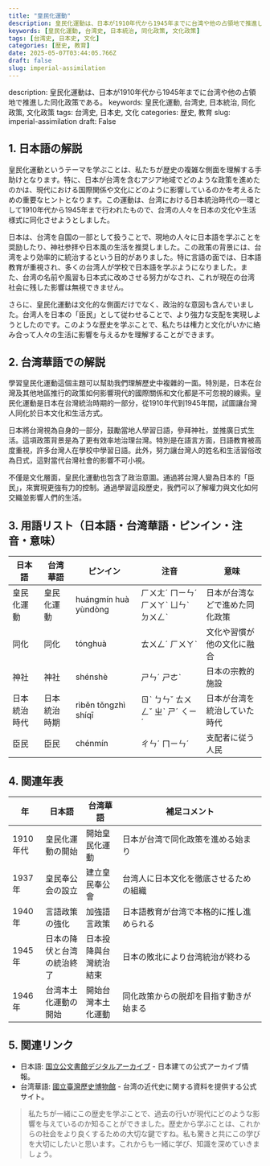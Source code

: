 ```yaml
---
title: "皇民化運動"
description: 皇民化運動は、日本が1910年代から1945年までに台湾や他の占領地で推進した同化政策である。
keywords: [皇民化運動, 台湾史, 日本統治, 同化政策, 文化政策]
tags: [台湾史, 日本史, 文化]
categories: [歴史, 教育]
date: 2025-05-07T03:44:05.766Z
draft: false
slug: imperial-assimilation
---
```


description: 皇民化運動は、日本が1910年代から1945年までに台湾や他の占領地で推進した同化政策である。
keywords: 皇民化運動, 台湾史, 日本統治, 同化政策, 文化政策
tags: 台湾史, 日本史, 文化
categories: 歴史, 教育
slug: imperial-assimilation
draft: False

## 1. 日本語の解説

皇民化運動というテーマを学ぶことは、私たちが歴史の複雑な側面を理解する手助けとなります。特に、日本が台湾を含むアジア地域でどのような政策を進めたのかは、現代における国際関係や文化にどのように影響しているのかを考えるための重要なヒントとなります。この運動は、台湾における日本統治時代の一環として1910年代から1945年まで行われたもので、台湾の人々を日本の文化や生活様式に同化させようとしました。

日本は、台湾を自国の一部として扱うことで、現地の人々に日本語を学ぶことを奨励したり、神社参拝や日本風の生活を推奨しました。この政策の背景には、台湾をより効率的に統治するという目的がありました。特に言語の面では、日本語教育が重視され、多くの台湾人が学校で日本語を学ぶようになりました。また、台湾の名前や風習も日本式に改めさせる努力がなされ、これが現在の台湾社会に残した影響は無視できません。

さらに、皇民化運動は文化的な側面だけでなく、政治的な意図も含んでいました。台湾人を日本の「臣民」として従わせることで、より強力な支配を実現しようとしたのです。このような歴史を学ぶことで、私たちは権力と文化がいかに絡み合って人々の生活に影響を与えるかを理解することができます。

## 2. 台湾華語での解説  

學習皇民化運動這個主題可以幫助我們理解歷史中複雜的一面。特別是，日本在台灣及其他地區推行的政策如何影響現代的國際關係和文化都是不可忽視的線索。皇民化運動是日本在台灣統治時期的一部分，從1910年代到1945年間，試圖讓台灣人同化於日本文化和生活方式。

日本將台灣視為自身的一部分，鼓勵當地人學習日語，參拜神社，並推廣日式生活。這項政策背景是為了更有效率地治理台灣。特別是在語言方面，日語教育被高度重視，許多台灣人在學校中學習日語。此外，努力讓台灣人的姓名和生活習俗改為日式，這對當代台灣社會的影響不可小視。

不僅是文化層面，皇民化運動也包含了政治意圖。通過將台灣人變為日本的「臣民」，來實現更強有力的控制。通過學習這段歷史，我們可以了解權力與文化如何交織並影響人們的生活。

## 3. 用語リスト（日本語・台湾華語・ピンイン・注音・意味）

| 日本語         | 台湾華語    | ピンイン           | 注音       | 意味                               |
|----------------|-------------|-------------------|------------|----------------------------------|
| 皇民化運動     | 皇民化運動  | huángmín huà yùndòng | ㄏㄨㄤˊ ㄇㄧㄣˊ ㄏㄨㄚˋ ㄩㄣˋ ㄉㄨㄥˋ | 日本が台湾などで進めた同化政策   |
| 同化           | 同化        | tónghuà           | ㄊㄨㄥˊ ㄏㄨㄚˋ | 文化や習慣が他の文化に融合    |
| 神社           | 神社        | shénshè           | ㄕㄣˊ ㄕㄜˋ | 日本の宗教的施設                |
| 日本統治時代   | 日本統治時期 | rìběn tǒngzhì shíqī | ㄖˋ ㄅㄣˇ ㄊㄨㄥˇ ㄓˋ ㄕˊ ㄑㄧˊ | 日本が台湾を統治していた時代   |
| 臣民           | 臣民        | chénmín           | ㄔㄣˊ ㄇㄧㄣˊ | 支配者に従う人民               |

## 4. 関連年表

| 年    | 日本語                                       | 台湾華語                                        | 補足コメント                                          |
|-------|--------------------------------------------|-------------------------------------------------|-------------------------------------------------|
| 1910年代 | 皇民化運動の開始                            | 開始皇民化運動                                    | 日本が台湾で同化政策を進める始まり                       |
| 1937年 | 皇民奉公会の設立                            | 建立皇民奉公會                                     | 台湾人に日本文化を徹底させるための組織                      |
| 1940年 | 言語政策の強化                              | 加強語言政策                                        | 日本語教育が台湾で本格的に推し進められる                     |
| 1945年 | 日本の降伏と台湾の統治終了                   | 日本投降與台灣統治結束                               | 日本の敗北により台湾統治が終わる　　　　　　　　　　　　     |
| 1946年 | 台湾本土化運動の開始                         | 開始台灣本土化運動                                   | 同化政策からの脱却を目指す動きが始まる                        |

## 5. 関連リンク  

- 日本語: [国立公文書館デジタルアーカイブ](https://www.digital.archives.go.jp) - 日本建ての公式アーカイブ情報。
- 台湾華語: [國立臺灣歷史博物館](http://www.nmth.gov.tw) - 台湾の近代史に関する資料を提供する公式サイト。

>私たちが一緒にこの歴史を学ぶことで、過去の行いが現代にどのような影響を与えているのか知ることができました。歴史から学ぶことは、これからの社会をより良くするための大切な鍵ですね。私も驚きと共にこの学びを大切にしたいと思います。これからも一緒に学び、知識を深めていきましょう。